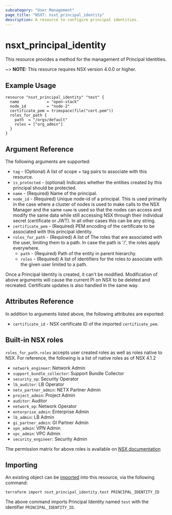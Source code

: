 ```yaml
---
subcategory: "User Management"
page_title: "NSXT: nsxt_principal_identity"
description: A resource to configure principal identities.
---
```


# nsxt_principal_identity

This resource provides a method for the management of Principal Identities.

~> **NOTE:** This resource requires NSX version 4.0.0 or higher.

## Example Usage

```hcl
resource "nsxt_principal_identity" "test" {
  name            = "open-stack"
  node_id         = "node-2"
  certificate_pem = trimspace(file("cert.pem"))
  roles_for_path {
    path  = "/orgs/default"
    roles = ["org_admin"]
  }
}
```

## Argument Reference

The following arguments are supported:

* `tag` - (Optional) A list of scope + tag pairs to associate with this resource.
* `is_protected` - (optional) Indicates whether the entities created by this principal should be protected.
* `name` - (Required) Name of the principal.
* `node_id` - (Required) Unique node-id of a principal. This is used primarily in the case where a cluster of nodes is used to make calls to the NSX Manager and the same `name` is used so that the nodes can access and modify the same data while still accessing NSX through their individual secret (certificate or JWT). In all other cases this can be any string.
* `certificate_pem` - (Required) PEM encoding of the certificate to be associated with this principal identity.
* `roles_for_path` - (Required) A list of The roles that are associated with the user, limiting them to a path. In case the path is '/', the roles apply everywhere.
  * `path` - (Required) Path of the entity in parent hierarchy.
  * `roles` - (Required) A list of identifiers for the roles to associate with the given user limited to a path.

Once a Principal Identity is created, it can't be modified. Modification of above arguments will cause the current PI on NSX to be deleted and recreated. Certificate updates is also handled in the same way.

## Attributes Reference

In addition to arguments listed above, the following attributes are exported:

* `certificate_id` - NSX certificate ID of the imported `certificate_pem`.

## Built-in NSX roles

`roles_for_path.roles` accepts user created roles as well as roles native to NSX. For reference, the following is a list of native roles as of NSX 4.1.2

* `network_engineer`: Network Admin
* `support_bundle_collector`: Support Bundle Collector
* `security_op`: Security Operator
* `lb_auditor`: LB Operator
* `netx_partner_admin`: NETX Partner Admin
* `project_admin`: Project Admin
* `auditor`: Auditor
* `network_op`: Network Operator
* `enterprise_admin`: Enterprise Admin
* `lb_admin`: LB Admin
* `gi_partner_admin`: GI Partner Admin
* `vpn_admin`: VPN Admin
* `vpc_admin`: VPC Admin
* `security_engineer`: Security Admin

The permission matrix for above roles is available on [NSX documentation](https://docs.vmware.com/en/VMware-NSX/4.1/administration/GUID-26C44DE8-1854-4B06-B6DA-A2FD426CDF44.html)

## Importing

An existing object can be [imported][docs-import] into this resource, via the following command:

[docs-import]: https://developer.hashicorp.com/terraform/cli/import

```shell
terraform import nsxt_principal_identity.test PRINCIPAL_IDENTITY_ID
```

The above command imports Principal Identity named `test` with the identifier `PRINCIPAL_IDENTITY_ID`.
